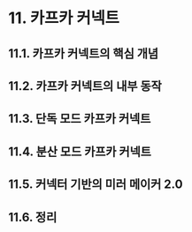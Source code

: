 # 11. 카프카 커넥트

## 11.1. 카프카 커넥트의 핵심 개념
## 11.2. 카프카 커넥트의 내부 동작
## 11.3. 단독 모드 카프카 커넥트
## 11.4. 분산 모드 카프카 커넥트
## 11.5. 커넥터 기반의 미러 메이커 2.0
## 11.6. 정리
